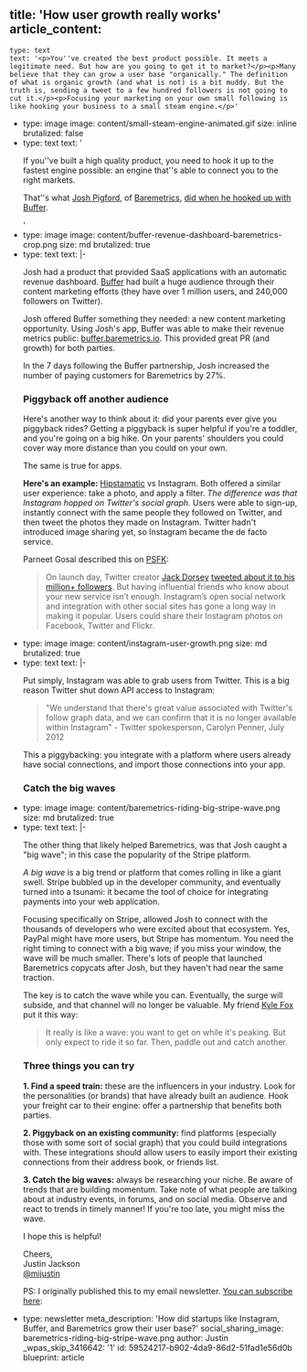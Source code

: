 title: 'How user growth really works'
article_content:
  -
    type: text
    text: '<p>You''ve created the best product possible. It meets a legitimate need. But how are you going to get it to market?</p><p>Many believe that they can grow a user base "organically." The definition of what is organic growth (and what is not) is a bit muddy. But the truth is, sending a tweet to a few hundred followers is not going to cut it.</p><p>Focusing your marketing on your own small following is like hooking your business to a small steam engine.</p>'
  -
    type: image
    image: content/small-steam-engine-animated.gif
    size: inline
    brutalized: false
  -
    type: text
    text: '<p>If you''ve built a high quality product, you need to hook it up to the fastest engine possible: an engine that''s able to connect you to the right markets.</p><p>That''s what <a href="https://twitter.com/Shpigford">Josh Pigford</a>, of <a href="https://baremetrics.io/">Baremetrics</a>, <a href="https://baremetrics.io/blog/buffer-a-week-later">did when he hooked up with Buffer</a>.</p>'
  -
    type: image
    image: content/buffer-revenue-dashboard-baremetrics-crop.png
    size: md
    brutalized: true
  -
    type: text
    text: |-
      <p>Josh had a product that provided SaaS applications with an automatic revenue dashboard. <a href="https://bufferapp.com/">Buffer</a> had built a huge audience through their content marketing efforts (they have over 1 million users, and 240,000 followers on Twitter).</p><p>Josh offered Buffer something they needed: a new content marketing opportunity. Using Josh's app, Buffer was able to make their revenue metrics public: <a href="https://buffer.baremetrics.io">buffer.baremetrics.io</a>. This provided great PR (and growth) for both parties.</p><p>In the 7 days following the Buffer partnership, Josh increased the number of paying customers for Baremetrics by 27%.</p><h3>Piggyback off another audience</h3><p>Here's another way to think about it: did your parents ever give you piggyback rides? Getting a piggyback is super helpful if you're a toddler, and you're going on a big hike. On your parents' shoulders you could cover way more distance than you could on your own.</p><p>The same is true for apps.</p><p><strong>Here's an example:</strong> <a href="http://hipstamatic.com/classic/">Hipstamatic</a> vs Instagram. Both offered a similar user experience: take a photo, and apply a filter. <em>The difference was that Instagram hopped on Twitter's social graph.</em> Users were able to sign-up, instantly connect with the same people they followed on Twitter, and then tweet the photos they made on Instagram. Twitter hadn't introduced image sharing yet, so Instagram became the de facto service.</p><p>Parneet Gosal described this on <a href="http://www.psfk.com/2011/05/how-did-instagram-grow-so-fast.html">PSFK</a>:</p><blockquote><p>
        On launch day, Twitter creator <a href="http://instagram.com/p/kT/">Jack Dorsey</a> <a href="https://twitter.com/jack/status/26556723303">tweeted about it to his million+ followers</a>. But having influential friends who know about your new service isn’t enough. Instagram’s open social network and integration with other social sites has gone a long way in making it popular. Users could share their Instagram photos on Facebook, Twitter and Flickr.
      </p></blockquote>
  -
    type: image
    image: content/instagram-user-growth.png
    size: md
    brutalized: true
  -
    type: text
    text: |-
      <p>Put simply, Instagram was able to grab users from Twitter. This is a big reason Twitter shut down API access to Instagram:</p><blockquote><p>
        "We understand that there's great value associated with Twitter's follow graph data, and we can confirm that it is no longer available within Instagram" - Twitter spokesperson, Carolyn Penner, July 2012
      </p></blockquote><p>This a piggybacking: you integrate with a platform where users already have social connections, and import those connections into your app.</p><h3>Catch the big waves</h3>
  -
    type: image
    image: content/baremetrics-riding-big-stripe-wave.png
    size: md
    brutalized: true
  -
    type: text
    text: |-
      <p>The other thing that likely helped Baremetrics, was that Josh caught a "big wave"; in this case the popularity of the Stripe platform.</p><p><em>A big wave</em> is a big trend or platform that comes rolling in like a giant swell. Stripe bubbled up in the developer community, and eventually turned into a tsunami: it became the tool of choice for integrating payments into your web application.</p><p>Focusing specifically on Stripe, allowed Josh to connect with the thousands of developers who were excited about that ecosystem. Yes, PayPal might have more users, but Stripe has momentum. You need the right timing to connect with a big wave; if you miss your window, the wave will be much smaller. There's lots of people that launched Baremetrics copycats after Josh, but they haven't had near the same traction.</p><p>The key is to catch the wave while you can. Eventually, the surge will subside, and that channel will no longer be valuable. My friend <a href="http://kylefox.ca/">Kyle Fox</a> put it this way:</p><blockquote><p>
        It really is like a wave: you want to get on while it's peaking. But only expect to ride it so far. Then, paddle out and catch another.
      </p></blockquote><h3>Three things you can try</h3><p><strong>1. Find a speed train:</strong> these are the influencers in your industry. Look for the personalities (or brands) that have already built an audience. Hook your freight car to their engine: offer a partnership that benefits both parties.</p><p><strong>2. Piggyback on an existing community:</strong> find platforms (especially those with some sort of social graph) that you could build integrations with. These integrations should allow users to easily import their existing connections from their address book, or friends list.</p><p><strong>3. Catch the big waves:</strong> always be researching your niche. Be aware of trends that are building momentum. Take note of what people are talking about at industry events, in forums, and on social media. Observe and react to trends in timely manner! If you're too late, you might miss the wave.</p><p>I hope this is helpful!</p><p>Cheers,<br>
      Justin Jackson<br>
      <a href="http://twitter.com/mijustin">@mijustin</a></p><p>PS: I originally published this to my email newsletter. <a href="http://justinjackson.ca/newsletter/">You can subscribe here</a>:</p>
  -
    type: newsletter
meta_description: 'How did startups like Instagram, Buffer, and Baremetrics grow their user base?'
social_sharing_image: baremetrics-riding-big-stripe-wave.png
author: Justin
_wpas_skip_3416642: '1'
id: 59524217-b902-4da9-86d2-51fad1e56d0b
blueprint: article
